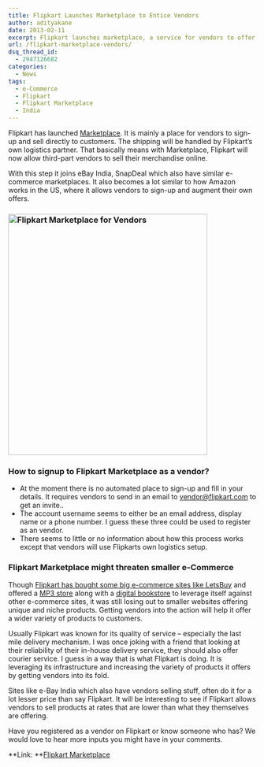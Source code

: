 ```yaml
---
title: Flipkart Launches Marketplace to Entice Vendors
author: adityakane
date: 2013-02-11
excerpt: Flipkart launches marketplace, a service for vendors to offer their products and using Flipkarts own logistic support for delivery. This will ensure Flipkart a wider variety of products and also possibly at more competitive prices.
url: /flipkart-marketplace-vendors/
dsq_thread_id:
  - 2947126682
categories:
  - News
tags:
  - e-Commerce
  - Flipkart
  - Flipkart Marketplace
  - India
---
```

Flipkart has launched <a href="https://sellers.flipkart.com/" onclick="_gaq.push(['_trackEvent', 'outbound-article', 'https://sellers.flipkart.com/', 'Marketplace']);" >Marketplace</a>. It is mainly a place for vendors to sign-up and sell directly to customers. The shipping will be handled by Flipkart&#8217;s own logistics partner. That basically means with Marketplace, Flipkart will now allow third-part vendors to sell their merchandise online.

With this step it joins eBay India, SnapDeal which also have similar e-commerce marketplaces. It also becomes a lot similar to how Amazon works in the US, where it allows vendors to sign-up and augment their own offers.

### [<img class="aligncenter size-full wp-image-71318" alt="Flipkart Marketplace for Vendors" src="http://cdn.devilsworkshop.org/files/2013/02/Flipkart-Marketplace-for-Vendors.png" width="404" height="490" />][1]

### How to signup to Flipkart Marketplace as a vendor?

  * At the moment there is no automated place to sign-up and fill in your details. It requires vendors to send in an email to vendor@flipkart.com to get an invite..
  * The account username seems to either be an email address, display name or a phone number. I guess these three could be used to register as an vendor.
  * There seems to little or no information about how this process works except that vendors will use Flipkarts own logistics setup.

### Flipkart Marketplace might threaten smaller e-Commerce

Though [Flipkart has bought some big e-commerce sites like LetsBuy][2] and offered a [MP3 store][3] along with a [digital bookstore][4] to leverage itself against other e-commerce sites, it was still losing out to smaller websites offering unique and niche products. Getting vendors into the action will help it offer a wider variety of products to customers.

Usually Flipkart was known for its quality of service &#8211; especially the last mile delivery mechanism. I was once joking with a friend that looking at their reliability of their in-house delivery service, they should also offer courier service. I guess in a way that is what Flipkart is doing. It is leveraging its infrastructure and increasing the variety of products it offers by getting vendors into its fold.

Sites like e-Bay India which also have vendors selling stuff, often do it for a lot lesser price than say Flipkart. It will be interesting to see if Flipkart allows vendors to sell products at rates that are lower than what they themselves are offering.

Have you registered as a vendor on Flipkart or know someone who has? We would love to hear more inputs you might have in your comments.

**Link: **<a href="https://sellers.flipkart.com/" onclick="_gaq.push(['_trackEvent', 'outbound-article', 'https://sellers.flipkart.com/', 'Flipkart Marketplace']);" >Flipkart Marketplace</a>

 [1]: http://cdn.devilsworkshop.org/files/2013/02/Flipkart-Marketplace-for-Vendors.png
 [2]: http://devilsworkshop.org/news/flipkart-acquire-letsbuy/54679/
 [3]: http://devilsworkshop.org/analysis/flipkart-mp3-format-download-end-piracy/55324/
 [4]: http://devilsworkshop.org/news/flipkart-unveils-flyte-ebook-store-android-users/68855/ "Flipkart launches store of e-books"
